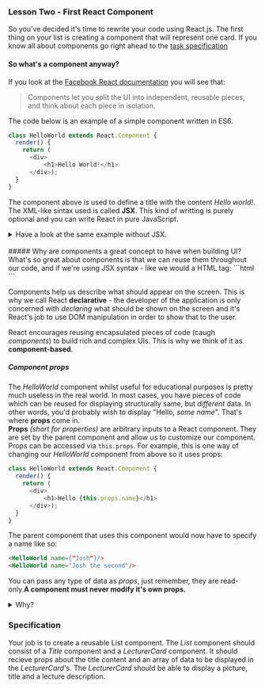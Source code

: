 ### Lesson Two - First React Component

So you've decided it's time to rewrite your code using React.js. The first thing on your list is creating a component that will represent one card. If you know all about components go right ahead to the [task specification](#specification)

#### So what's a component anyway?

If you look at the [Facebook React documentation](https://reactjs.org/docs/components-and-props.html) you will see that:

> Components let you split the UI into independent,
> reusable pieces, and think about each piece in isolation.

The code below is an example of a simple component written in ES6.

```javascript
class HelloWorld extends React.Component {
  render() {
    return (
      <div>
          <h1>Hello World!</h1>
      </div>);
  }
}
```
The component above is used to define a title with the content *Hello world!*. The XML-like sintax used is called **JSX**. This kind of writting is purely optional and you can write React in pure JavaScript.

<details><summary>Have a look at the same example without JSX.</summary><p>
```javascript
class HelloWorld extends React.Component {
  render() {
    return React.createElement(
      "div",
      null,
      React.createElement(
        "h1",
        null,
        "Hello World!"
      )
    );
  }
}
```
Kind of reminds us of the DOM manipulation, wouldn't you say?
If you wish to explore the magical world of transpilation, go and have fun [here](https://babeljs.io/repl/).
</p></details>

<br/>
##### Why are components a great concept to have when building UI?
 What's so great about components is that we can reuse them throughout our code, and if we're using JSX syntax - like we would a HTML tag:
```html
<HelloWorld />
```

Components help us describe what should appear on the screen.
This is why we call React **declarative** - the developer of the application is only concerned with _declaring_ what should be shown on the screen and it's React's job to use DOM manipulation in order to show that to the user.

React encourages reusing encapsulated pieces of code (caugh *components*) to build rich and complex UIs. This is why we think of it as **component-based**.

##### Component props

The *HelloWorld* component whilst useful for educational purposes is pretty much useless in the real world. In most cases, you have pieces of code which can be reused for displaying structurally same, but *different* data.
In other words, you'd probably wish to display "Hello, *some name*". That's where **props** come in. <br/>
**Props** *(short for properties)* are arbitrary inputs to a React component. They are set by the parent component and allow us to customize our component. Props can be accessed via `this.props`.
For example, this is one way of changing our *HelloWorld* component from above so it uses props:

```javascript
class HelloWorld extends React.Component {
  render() {
    return (
      <div>
          <h1>Hello {this.props.name}</h1>
      </div>);
  }
}
```

The parent component that uses this component would now have to specify a name like so:
```html
<HelloWorld name={"Josh"}/>
<HelloWorld name="Josh the second"/>
```

You can pass any type of data as *props*, just remember, they are read-only.**A component must never modify it's own props.** 
<details><summary>Why?</summary><p>
Because props are a *mechanism to propagate values/data to child components*. The React philosophy is that props should be immutable and top-down. An immutable object is an object that **cannot be changed once is created**. This means that everytime you wish to change the object, you create a new *version* of that object with new changes.
For an example:

```javascript
    var data = { fruit: 'Banana', shop: 'Fruit shop' };
    data = changeToPear(data);
    ...
    function changeToPear(data){
        // I treat data as immutable, so I instead of doing
        // data.fruit = "Pear";
        // I do the following
        return { fruit: 'Pear', shop: data.shop }; // returns a new "version" of the object
    }
```
</p></details>


### Specification
Your job is to create a reusable List component. The *List* component should consist of a *Title* component and a *LecturerCard* component. It should recieve props about the title content and an array of data to be displayed in the *LecturerCard*'s.
The *LecturerCard* should be able to display a picture, title and a lecture description.